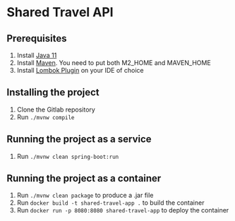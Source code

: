 # Shared Travel API

## Prerequisites

1. Install [Java 11](https://adoptopenjdk.net/) 
1. Install [Maven](https://maven.apache.org/download.cgi). You need to put both M2_HOME and MAVEN_HOME
1. Install [Lombok Plugin](https://projectlombok.org/setup/intellij) on your IDE of choice

## Installing the project

1. Clone the Gitlab repository
1. Run `./mvnw compile`

## Running the project as a service

1. Run `./mvnw clean spring-boot:run`

## Running the project as a container

1. Run `./mvnw clean package` to produce a .jar file
1. Run `docker build -t shared-travel-app .` to build the container
1. Run `docker run -p 8080:8080 shared-travel-app` to deploy the container
